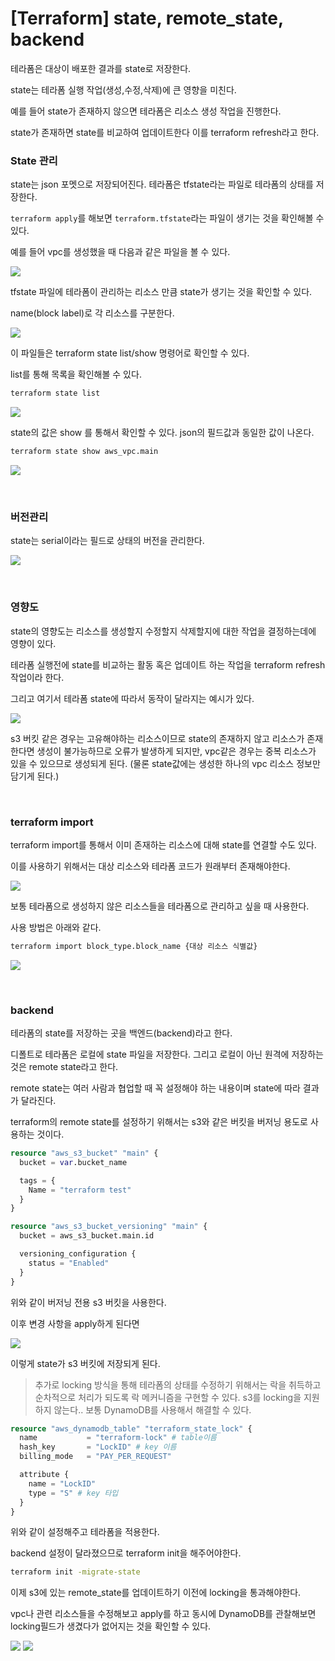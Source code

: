 # [Terraform] state, remote_state, backend

테라폼은 대상이 배포한 결과를 state로 저장한다.

state는 테라폼 실행 작업(생성,수정,삭제)에 큰 영향을 미친다.

예를 들어 state가 존재하지 않으면 테라폼은 리소스 생성 작업을 진행한다.

state가 존재하면 state를 비교하여 업데이트한다 이를 terraform refresh라고 한다.

### State 관리

state는 json 포멧으로 저장되어진다. 테라폼은 tfstate라는 파일로 테라폼의 상태를 저장한다.

`terraform apply`를 해보면 `terraform.tfstate`라는 파일이 생기는 것을 확인해볼 수 있다.

예를 들어 vpc를 생성했을 때 다음과 같은 파일을 볼 수 있다.

![](https://img1.daumcdn.net/thumb/R1280x0/?scode=mtistory2&fname=https%3A%2F%2Fblog.kakaocdn.net%2Fdn%2FbdkXji%2FbtspeGkdesJ%2FfEbuoNuJxEsUko2gHSQpC0%2Fimg.png)

tfstate 파일에 테라폼이 관리하는 리소스 만큼 state가 생기는 것을 확인할 수 있다.

name(block label)로 각 리소스를 구분한다.

![](https://img1.daumcdn.net/thumb/R1280x0/?scode=mtistory2&fname=https%3A%2F%2Fblog.kakaocdn.net%2Fdn%2Fuuq5w%2FbtsppJy5lfQ%2FOlsqpj3rKRm2kRkXaJYCz0%2Fimg.png)



이 파일들은 terraform state list/show 명령어로 확인할 수 있다.

list를 통해 목록을 확인해볼 수 있다.

```bash
terraform state list
```

![](https://img1.daumcdn.net/thumb/R1280x0/?scode=mtistory2&fname=https%3A%2F%2Fblog.kakaocdn.net%2Fdn%2FbqJs66%2Fbtspgnx2VRk%2F7es8A5bVQXPAo3kOCkxzFk%2Fimg.png)

state의 값은 show 를 통해서 확인할 수 있다. json의 필드값과 동일한 값이 나온다.

```bash
terraform state show aws_vpc.main
```

![](https://img1.daumcdn.net/thumb/R1280x0/?scode=mtistory2&fname=https%3A%2F%2Fblog.kakaocdn.net%2Fdn%2FHQbCN%2FbtspmgKWRnt%2Fdi3cK2UAkMaTme9sKV3sQk%2Fimg.png)


<br>

### 버전관리

state는 serial이라는 필드로 상태의 버전을 관리한다.

![](https://img1.daumcdn.net/thumb/R1280x0/?scode=mtistory2&fname=https%3A%2F%2Fblog.kakaocdn.net%2Fdn%2Fk4ves%2Fbtspg1uzQN5%2FUKjilQRn2jgEv4GPksPcs0%2Fimg.png)


<br>

### 영향도

state의 영향도는 리소스를 생성할지 수정할지 삭제할지에 대한 작업을 결정하는데에 영향이 있다.

테라폼 실행전에 state를 비교하는 활동 혹은 업데이트 하는 작업을 terraform refresh 작업이라 한다.

그리고 여기서 테라폼 state에 따라서 동작이 달라지는 예시가 있다.

![](https://img1.daumcdn.net/thumb/R1280x0/?scode=mtistory2&fname=https%3A%2F%2Fblog.kakaocdn.net%2Fdn%2FswdIv%2FbtsplRdM9Uw%2Fd9WehKBWJkHHFbTk45DXt0%2Fimg.png)

s3 버킷 같은 경우는 고유해야하는 리소스이므로 state의 존재하지 않고 리소스가 존재한다면 생성이 불가능하므로 오류가 발생하게 되지만, vpc같은 경우는 중복 리소스가 있을 수 있으므로 생성되게 된다. (물론 state값에는 생성한 하나의 vpc 리소스 정보만 담기게 된다.)

<br>

### terraform import

terraform import를 통해서 이미 존재하는 리소스에 대해 state를 연결할 수도 있다.

이를 사용하기 위해서는 대상 리소스와 테라폼 코드가 원래부터 존재해야한다.

![](https://img1.daumcdn.net/thumb/R1280x0/?scode=mtistory2&fname=https%3A%2F%2Fblog.kakaocdn.net%2Fdn%2FTo6NV%2FbtspkKsMpc4%2FrQEnYFI3aMvriGtkSRHvj0%2Fimg.png)

보통 테라폼으로 생성하지 않은 리소스들을 테라폼으로 관리하고 싶을 때 사용한다.

사용 방법은 아래와 같다.

```bash
terraform import block_type.block_name {대상 리소스 식별값}
```

![](https://img1.daumcdn.net/thumb/R1280x0/?scode=mtistory2&fname=https%3A%2F%2Fblog.kakaocdn.net%2Fdn%2FwsLyR%2Fbtspg0JbC3r%2FOhpbQeKRuYOVcVmp3xQHH1%2Fimg.png)


<br>

### backend

테라폼의 state를 저장하는 곳을 백엔드(backend)라고 한다.

디폴트로 테라폼은 로컬에 state 파일을 저장한다. 그리고 로컬이 아닌 원격에 저장하는 것은 remote state라고 한다.

remote state는 여러 사람과 협업할 때 꼭 설정해야 하는 내용이며 state에 따라 결과가 달라진다.

terraform의 remote state를 설정하기 위해서는 s3와 같은 버킷을 버저닝 용도로 사용하는 것이다.

```tf
resource "aws_s3_bucket" "main" {
  bucket = var.bucket_name

  tags = {
    Name = "terraform test"
  }
}

resource "aws_s3_bucket_versioning" "main" {
  bucket = aws_s3_bucket.main.id

  versioning_configuration {
    status = "Enabled"
  }
}
```

위와 같이 버저닝 전용 s3 버킷을 사용한다.

이후 변경 사항을 apply하게 된다면


![](https://img1.daumcdn.net/thumb/R1280x0/?scode=mtistory2&fname=https%3A%2F%2Fblog.kakaocdn.net%2Fdn%2Fb9qvs6%2FbtspolLMWwp%2FwekLstALKngAWiCuuPT9gk%2Fimg.png)

이렇게 state가 s3 버킷에 저장되게 된다.

> 추가로 locking 방식을 통해 테라폼의 상태를 수정하기 위해서는 락을 취득하고 순차적으로 처리가 되도록 락 메커니즘을 구현할 수 있다. s3를 locking을 지원하지 않는다.. 보통 DynamoDB를 사용해서 해결할 수 있다.


```tf
resource "aws_dynamodb_table" "terraform_state_lock" {
  name           = "terraform-lock" # table이름
  hash_key       = "LockID" # key 이름
  billing_mode   = "PAY_PER_REQUEST"

  attribute {
    name = "LockID"
    type = "S" # key 타입
  }
}
```

위와 같이 설정해주고 테라폼을 적용한다.

backend 설정이 달라졌으므로 terraform init을 해주어야한다. 

```bash
terraform init -migrate-state
```

이제 s3에 있는 remote_state를 업데이트하기 이전에 locking을 통과해야한다.

vpc나 관련 리소스들을 수정해보고 apply를 하고 동시에 DynamoDB를 관찰해보면 locking필드가 생겼다가 없어지는 것을 확인할 수 있다.

![](https://img1.daumcdn.net/thumb/R1280x0/?scode=mtistory2&fname=https%3A%2F%2Fblog.kakaocdn.net%2Fdn%2FMDG5U%2FbtspjWsWCC5%2F2iOjgKj0sGwhIUzKzLFy50%2Fimg.png)
![](https://img1.daumcdn.net/thumb/R1280x0/?scode=mtistory2&fname=https%3A%2F%2Fblog.kakaocdn.net%2Fdn%2Fb5pFcI%2FbtspsUmN7hU%2FRhZCjzqgy5PkPShSktU3Yk%2Fimg.png)
